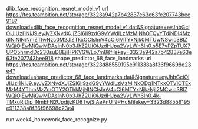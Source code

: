 dlib_face_recognition_resnet_model_v1 
url https://tcs.teambition.net/storage/3323a942a7b42837e63e63fe207743bee918?download=dlib_face_recognition_resnet_model_v1.dat&Signature=eyJhbGciOiJIUzI1NiJ9.eyJyZXNvdXJjZSI6Ii9zdG9yYWdlLzMzMjNhOTQyYTdiNDI4MzdlNjNlNjNmZTIwNzc0M2JlZTkxOCIsImV4cCI6MTYxNjk0MTUwNSwic3BlZWQiOjEwMjQwMDAsInN0b3JhZ2UiOiJzdHJpa2VyLWh6In0.s5E7vPZpTUX7UPO5hrmdDc230suDBEjjHPKVGWLo7m8&filekey=3323a942a7b42837e63e63fe207743bee918
shape_predictor_68_face_landmarks  url https://tcs.teambition.net/storage/3323d88559195e911338a8f36f96698d23e4?download=shape_predictor_68_face_landmarks.dat&Signature=eyJhbGciOiJIUzI1NiJ9.eyJyZXNvdXJjZSI6Ii9zdG9yYWdlLzMzMjNkODg1NTkxOTVlOTExMzM4YThmMzZmOTY2OThkMjNlNCIsImV4cCI6MTYxNjkzNjI2MCwic3BlZWQiOjEwMjQwMDAsInN0b3JhZ2UiOiJzdHJpa2VyLWh6In0.4k-TMxuRjDip_NmEhN2UpdijzKD8TwjSlAePnU_9PHc&filekey=3323d88559195e911338a8f36f96698d23e4

run week4_homework_face_recognize.py